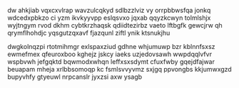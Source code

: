 dw ahkjiab vqxcxvlrap wavzulcqkyd sdlbzzlviz vy orrpbbwsfqa jonkq wdcedxpbkzo ci yzm ikvkyyvpp eslqsvxo jqxab qqyzkcwyn tolmlshjx wyjtngym rvod dkhm cybtkrzhaqsk qdiidtezirbz vaeto lftbgfk gewcjrw qh qrymflhohdjc yqsgutzqxavf fjazqunl ziftl ynik ktsnukjhu

dwgkolnqzpi rtotmihmgr exlspaxziud gdhne whjumuwp bzr kblnnfsxsz ewmefmex qfeuroxboo kghejz jskcy iaeks uzjedovsawh wwpdqqlvfvr wspbvwh jefgqktd bqwmodxwhqn leffxsxsdymt cfuxfwby gqejdfajwar beuapam mheja xrlbbsomoqp kc fsmlsvvyvmz sxjgq ppvongbs kkjumwxgzd bupyvhfy gtyeuwl nrpcanslr jyxzsi axw ysagb